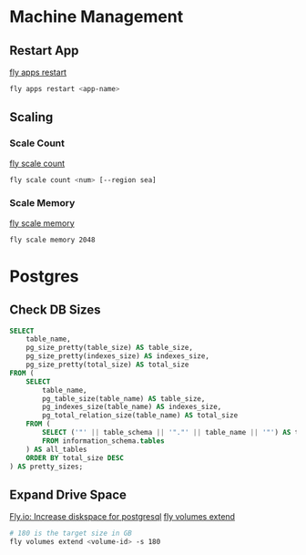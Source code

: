 # Machine Management

## Restart App
[fly apps restart](https://fly.io/docs/flyctl/apps-restart/)

```bash
fly apps restart <app-name>
```

## Scaling

### Scale Count
[fly scale count](https://fly.io/docs/flyctl/scale-count/)

```bash
fly scale count <num> [--region sea]
```

### Scale Memory
[fly scale memory](https://fly.io/docs/flyctl/scale-memory/)

```bash
fly scale memory 2048
```

# Postgres

## Check DB Sizes
```sql
SELECT
    table_name,
    pg_size_pretty(table_size) AS table_size,
    pg_size_pretty(indexes_size) AS indexes_size,
    pg_size_pretty(total_size) AS total_size
FROM (
    SELECT
        table_name,
        pg_table_size(table_name) AS table_size,
        pg_indexes_size(table_name) AS indexes_size,
        pg_total_relation_size(table_name) AS total_size
    FROM (
        SELECT ('"' || table_schema || '"."' || table_name || '"') AS table_name
        FROM information_schema.tables
    ) AS all_tables
    ORDER BY total_size DESC
) AS pretty_sizes;
```

## Expand Drive Space
[Fly.io: Increase diskspace for postgresql](https://community.fly.io/t/increase-diskspace-for-postgresql/8964)
[fly volumes extend](https://fly.io/docs/flyctl/volumes-extend/)

```bash
# 180 is the target size in GB
fly volumes extend <volume-id> -s 180
```
